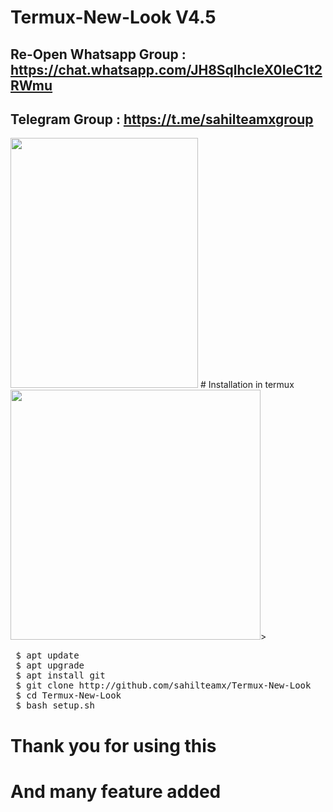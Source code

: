 # Termux-New-Look V4.5
## Re-Open Whatsapp Group : https://chat.whatsapp.com/JH8SqlhcIeX0IeC1t2RWmu

## Telegram Group : https://t.me/sahilteamxgroup


<img src="https://github.com/rooted-cyber/Termux-New-Look/raw/master/images/Look1.png" style="width:300px;height:400px;">
# Installation in termux
<img src="https://github.com/rooted-cyber/Termux-New-Look/raw/master/images/Look2.png" style="width:400px;heigt:200px;">></img>
 <pre> $ apt update
 $ apt upgrade
 $ apt install git
 $ git clone http://github.com/sahilteamx/Termux-New-Look
 $ cd Termux-New-Look
 $ bash setup.sh</pre>

# Thank you for using this
# And many feature added
